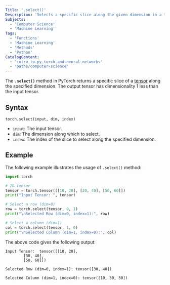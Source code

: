 ```yaml
---
Title: '.select()'
Description: 'Selects a specific slice along the given dimension in a tensor.'
Subjects:
  - 'Computer Science'
  - 'Machine Learning'
Tags:
  - 'Functions'
  - 'Machine Learning'
  - 'Methods'
  - 'Python'
CatalogContent:
  - 'intro-to-py-torch-and-neural-networks'
  - 'paths/computer-science'
---
```


The **`.select()`** method in PyTorch returns a specific slice of a [tensor](https://www.codecademy.com/resources/docs/pytorch/tensors) along the specified dimension. The output tensor has dimensionality 1 less than the input tensor.

## Syntax

```pseudo
torch.select(input, dim, index)
```

- `input`: The input tensor.
- `dim`: The dimension along which to select.
- `index`: The index of the slice to select along the specified dimension.

## Example

The following example illustrates the usage of `.select()` method:

```py
import torch

# 2D tensor
tensor = torch.tensor([[10, 20], [30, 40], [50, 60]])
print("Input Tensor: ", tensor)

# Select a row (dim=0)
row = torch.select(tensor, 0, 1)
print("\nSelected Row (dim=0, index=1):", row)

# Select a column (dim=1)
col = torch.select(tensor, 1, 0)
print("\nSelected Column (dim=1, index=0):", col)
```

The above code gives the following output:

```shell
Input Tensor:  tensor([[10, 20],
        [30, 40],
        [50, 60]])

Selected Row (dim=0, index=1): tensor([30, 40])

Selected Column (dim=1, index=0): tensor([10, 30, 50])
```